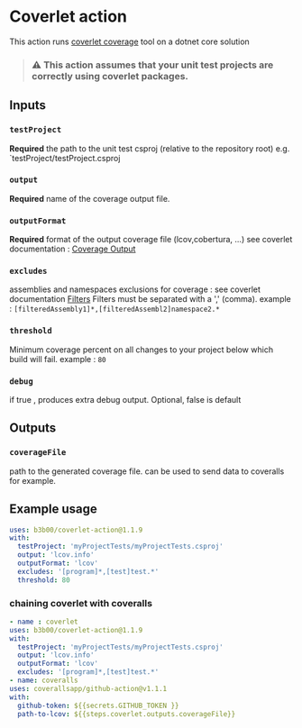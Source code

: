 # Coverlet action

This action runs [coverlet coverage](https://github.com/coverlet-coverage/coverlet) tool on a dotnet core solution

>### ⚠️ This action assumes that your unit test projects are correctly using coverlet packages.

## Inputs

### `testProject`

**Required** the path to the unit test csproj (relative to the repository root) e.g. `testProject/testProject.csproj

### `output` 

**Required** name of the coverage output file.

### `outputFormat`

**Required** format of the output coverage file (lcov,cobertura, ...) see coverlet documentation : [Coverage Output](https://github.com/coverlet-coverage/coverlet/blob/master/Documentation/GlobalTool.md#coverage-output)

### `excludes`

assemblies and namespaces exclusions for coverage : see coverlet documentation [Filters](https://github.com/coverlet-coverage/coverlet/blob/master/Documentation/GlobalTool.md#filters)
Filters must be separated with a ',' (comma).
example : ```[filteredAssembly1]*,[filteredAssembl2]namespace2.*```

### `threshold`

Minimum coverage percent on all changes to your project below which build will fail.
example : ```80```

### `debug`

if true , produces extra debug output. Optional, false is default



## Outputs

### `coverageFile`
path to the generated coverage file. can be used to send data to coveralls for example.


## Example usage
```yaml
uses: b3b00/coverlet-action@1.1.9
with:
  testProject: 'myProjectTests/myProjectTests.csproj'
  output: 'lcov.info'
  outputFormat: 'lcov'
  excludes: '[program]*,[test]test.*'
  threshold: 80
```

### chaining coverlet with coveralls 


```yaml
- name : coverlet
uses: b3b00/coverlet-action@1.1.9
with:
  testProject: 'myProjectTests/myProjectTests.csproj'
  output: 'lcov.info'
  outputFormat: 'lcov'
  excludes: '[program]*,[test]test.*'
- name: coveralls      
uses: coverallsapp/github-action@v1.1.1
with:
  github-token: ${{secrets.GITHUB_TOKEN }} 
  path-to-lcov: ${{steps.coverlet.outputs.coverageFile}} 
```
